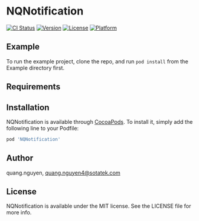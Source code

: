 # NQNotification

[![CI Status](https://img.shields.io/travis/quang.nguyen/NQNotification.svg?style=flat)](https://travis-ci.org/quang.nguyen/NQNotification)
[![Version](https://img.shields.io/cocoapods/v/NQNotification.svg?style=flat)](https://cocoapods.org/pods/NQNotification)
[![License](https://img.shields.io/cocoapods/l/NQNotification.svg?style=flat)](https://cocoapods.org/pods/NQNotification)
[![Platform](https://img.shields.io/cocoapods/p/NQNotification.svg?style=flat)](https://cocoapods.org/pods/NQNotification)

## Example

To run the example project, clone the repo, and run `pod install` from the Example directory first.

## Requirements

## Installation

NQNotification is available through [CocoaPods](https://cocoapods.org). To install
it, simply add the following line to your Podfile:

```ruby
pod 'NQNotification'
```

## Author

quang.nguyen, quang.nguyen4@sotatek.com

## License

NQNotification is available under the MIT license. See the LICENSE file for more info.
